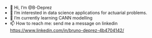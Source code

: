 - 👋 Hi, I’m @B-Deprez
- 👀 I’m interested in data science applications for actuarial problems.
- 🌱 I’m currently learning CANN modelling
- 📫 How to reach me: send me a message on linkedin https://www.linkedin.com/in/bruno-deprez-4b4704142/

<!---
B-Deprez/B-Deprez is a ✨ special ✨ repository because its `README.md` (this file) appears on your GitHub profile.
You can click the Preview link to take a look at your changes.
--->
